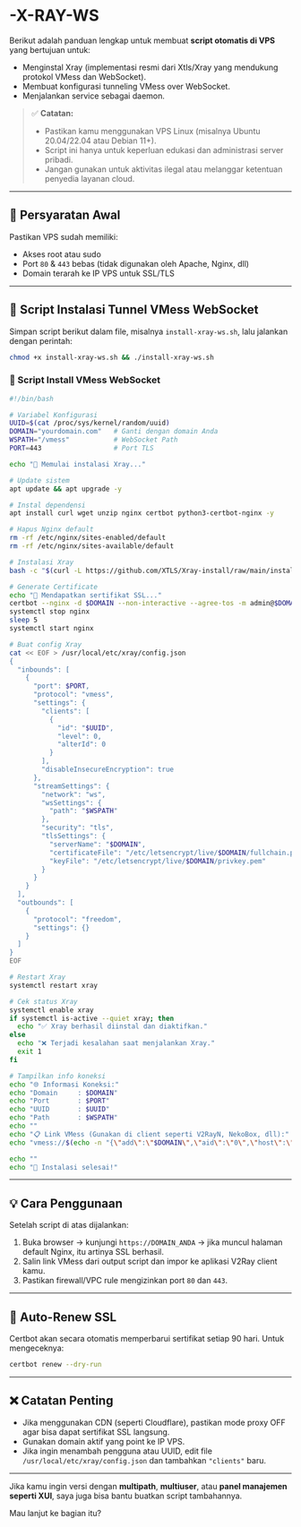 # -X-RAY-WS

Berikut adalah panduan lengkap untuk membuat **script otomatis di VPS** yang bertujuan untuk:

- Menginstal Xray (implementasi resmi dari Xtls/Xray yang mendukung protokol VMess dan WebSocket).
- Membuat konfigurasi tunneling VMess over WebSocket.
- Menjalankan service sebagai daemon.

> ✅ **Catatan:**  
> - Pastikan kamu menggunakan VPS Linux (misalnya Ubuntu 20.04/22.04 atau Debian 11+).  
> - Script ini hanya untuk keperluan edukasi dan administrasi server pribadi.  
> - Jangan gunakan untuk aktivitas ilegal atau melanggar ketentuan penyedia layanan cloud.

---

## 🧰 Persyaratan Awal

Pastikan VPS sudah memiliki:
- Akses root atau sudo
- Port `80` & `443` bebas (tidak digunakan oleh Apache, Nginx, dll)
- Domain terarah ke IP VPS untuk SSL/TLS

---

## 📜 Script Instalasi Tunnel VMess WebSocket

Simpan script berikut dalam file, misalnya `install-xray-ws.sh`, lalu jalankan dengan perintah:  
```bash
chmod +x install-xray-ws.sh && ./install-xray-ws.sh
```

### 🔽 Script Install VMess WebSocket

```bash
#!/bin/bash

# Variabel Konfigurasi
UUID=$(cat /proc/sys/kernel/random/uuid)
DOMAIN="yourdomain.com"   # Ganti dengan domain Anda
WSPATH="/vmess"           # WebSocket Path
PORT=443                  # Port TLS

echo "🔧 Memulai instalasi Xray..."

# Update sistem
apt update && apt upgrade -y

# Instal dependensi
apt install curl wget unzip nginx certbot python3-certbot-nginx -y

# Hapus Nginx default
rm -rf /etc/nginx/sites-enabled/default
rm -rf /etc/nginx/sites-available/default

# Instalasi Xray
bash -c "$(curl -L https://github.com/XTLS/Xray-install/raw/main/install-release.sh)" @ install

# Generate Certificate
echo "🔐 Mendapatkan sertifikat SSL..."
certbot --nginx -d $DOMAIN --non-interactive --agree-tos -m admin@$DOMAIN
systemctl stop nginx
sleep 5
systemctl start nginx

# Buat config Xray
cat << EOF > /usr/local/etc/xray/config.json
{
  "inbounds": [
    {
      "port": $PORT,
      "protocol": "vmess",
      "settings": {
        "clients": [
          {
            "id": "$UUID",
            "level": 0,
            "alterId": 0
          }
        ],
        "disableInsecureEncryption": true
      },
      "streamSettings": {
        "network": "ws",
        "wsSettings": {
          "path": "$WSPATH"
        },
        "security": "tls",
        "tlsSettings": {
          "serverName": "$DOMAIN",
          "certificateFile": "/etc/letsencrypt/live/$DOMAIN/fullchain.pem",
          "keyFile": "/etc/letsencrypt/live/$DOMAIN/privkey.pem"
        }
      }
    }
  ],
  "outbounds": [
    {
      "protocol": "freedom",
      "settings": {}
    }
  ]
}
EOF

# Restart Xray
systemctl restart xray

# Cek status Xray
systemctl enable xray
if systemctl is-active --quiet xray; then
  echo "✅ Xray berhasil diinstal dan diaktifkan."
else
  echo "❌ Terjadi kesalahan saat menjalankan Xray."
  exit 1
fi

# Tampilkan info koneksi
echo "🌐 Informasi Koneksi:"
echo "Domain     : $DOMAIN"
echo "Port       : $PORT"
echo "UUID       : $UUID"
echo "Path       : $WSPATH"
echo ""
echo "📋 Link VMess (Gunakan di client seperti V2RayN, NekoBox, dll):"
echo "vmess://$(echo -n "{\"add\":\"$DOMAIN\",\"aid\":\"0\",\"host\":\"$DOMAIN\",\"id\":\"$UUID\",\"net\":\"ws\",\"path\":\"$WSPATH\",\"port\":\"$PORT\",\"ps\":\"VMESS-WSS\",\"tls\":\"tls\",\"type\":\"none\",\"v\":\"2\"}" | base64 -w0)"

echo ""
echo "🎉 Instalasi selesai!"
```

---

## 💡 Cara Penggunaan

Setelah script di atas dijalankan:
1. Buka browser → kunjungi `https://DOMAIN_ANDA` → jika muncul halaman default Nginx, itu artinya SSL berhasil.
2. Salin link VMess dari output script dan impor ke aplikasi V2Ray client kamu.
3. Pastikan firewall/VPC rule mengizinkan port `80` dan `443`.

---

## 🔄 Auto-Renew SSL

Certbot akan secara otomatis memperbarui sertifikat setiap 90 hari. Untuk mengeceknya:

```bash
certbot renew --dry-run
```

---

## ❌ Catatan Penting

- Jika menggunakan CDN (seperti Cloudflare), pastikan mode proxy OFF agar bisa dapat sertifikat SSL langsung.
- Gunakan domain aktif yang point ke IP VPS.
- Jika ingin menambah pengguna atau UUID, edit file `/usr/local/etc/xray/config.json` dan tambahkan `"clients"` baru.

---

Jika kamu ingin versi dengan **multipath**, **multiuser**, atau **panel manajemen seperti XUI**, saya juga bisa bantu buatkan script tambahannya.

Mau lanjut ke bagian itu?
